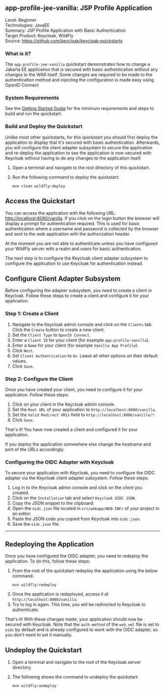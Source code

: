 ## app-profile-jee-vanilla: JSP Profile Application

Level: Beginner  
Technologies: JavaEE  
Summary: JSP Profile Application with Basic Authentication  
Target Product: <span>Keycloak</span>, <span>WildFly</span>  
Source: <https://github.com/keycloak/keycloak-quickstarts>

### What is it?

The `app-profile-jee-vanilla` quickstart demonstrates how to change a Jakarta EE application that is secured with basic authentication without any changes to the WAR itself. 
Some changes are required to be made to the authentication method and injecting the configuration is made easy using OpenID Connect

### System Requirements

See the [Getting Started Guide](../docs/getting-started.md) for the minimum requirements and steps to build and run the quickstart.

### Build and Deploy the Quickstart

Unlike most other quickstarts, for this quickstart you should first deploy the application to display that it's secured with basic authentication. Afterwards, you will configure the client adapter subsystem to secure the application and re-deploy the application to see the application is now secured with <span>Keycloak</span> without having to do any changes to the application itself.

1. Open a terminal and navigate to the root directory of this quickstart.
2. Run the following command to deploy the quickstart:

   ````
   mvn clean wildfly:deploy
   ````


Access the Quickstart
----------------------

You can access the application with the following URL: <http://localhost:8080/vanilla>. If you click on the
login button the browser will display a prompt for authentication required. This is used for basic authentication where
a username and password is collected by the browser and sent to the web application with the authorization header.

At the moment you are not able to authenticate unless you have configured your <span>WildFly</span> server with a realm and users
for basic authentication.

The next step is to configure the <span>Keycloak</span> client adapter subsystem to configure the application to use <span>Keycloak</span> for
authentication instead.


## Configure Client Adapter Subsystem

Before configuring the adapter subsystem, you need to create a client in <span>Keycloak</span>. Follow these steps to create a client and configure it for your application:

### Step 1: Create a Client

1. Navigate to the Keycloak admin console and click on the `Clients` tab. Click the `Create` button to create a new client.
2. Set the `Client Type` to `OpenID Connect`.
3. Enter a `Client ID` for your client (for example `app-profile-vanilla`).
4. Enter a `Name` for your client (for example `Vanilla App Profile`).
5. Click `Next`.
6. Set `Client Authentication` to `On`. Leave all other options on their default values.
7. Click `Save`.

### Step 2: Configure the Client

Once you have created your client, you need to configure it for your application. Follow these steps:

1. Click on your client in the Keycloak admin console.
2. Set the `Root URL` of your application to `http://localhost:8080/vanilla`.
3. Set the `Valid Redirect URIs` field to `http://localhost:8080/vanilla/*`.
4. Click `Save`.

That's it! You have now created a client and configured it for your application.

If you deploy the application somewhere else change the hostname and port of the URLs accordingly.

### Configuring the OIDC Adapter with Keycloak

To secure your application with Keycloak, you need to configure the OIDC adapter via the Keycloak client adapter subsystem. Follow these steps:

1. Log in to the Keycloak admin console and click on the client you created.
2. Click on the `Installation` tab and select `Keycloak OIDC JSON`.
3. Copy the JSON snippet to the clipboard.
4. Open the `oidc.json` file located in `src/webapp/WEB-INF/` of your project in an editor.
5. Paste the JSON code you copied from Keycloak into `oidc.json`.
6. Save the `oidc.json` file.

---

## Redeploying the Application

Once you have configured the OIDC adapter, you need to redeploy the application. To do this, follow these steps:

1. From the root of the quickstart redeploy the application using the below command.
   ````
   mvn wildfly:redeploy
   ````
2. Once the application is redeployed, access it at `http://localhost:8080/vanilla`.
3. Try to log in again. This time, you will be redirected to Keycloak to authenticate.

That's it! With these changes made, your application should now be secured with Keycloak. Note that the `auth-method` of the `web.xml` file is set to `oidc` by default and is already configured to work with the OIDC adapter, so you don't need to set it manually.


Undeploy the Quickstart
--------------------

1. Open a terminal and navigate to the root of the <span>Keycloak</span> server directory.

2. The following shows the command to undeploy the quickstart:

   ````
   mvn wildfly:undeploy
   ````
